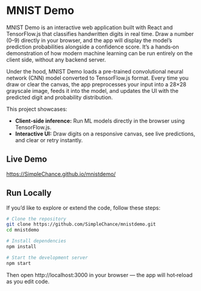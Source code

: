 # MNIST Demo

MNIST Demo is an interactive web application built with React and TensorFlow.js that classifies handwritten digits in real time. Draw a number (0–9) directly in your browser, and the app will display the model’s prediction probabilities alongside a confidence score. It’s a hands‑on demonstration of how modern machine learning can be run entirely on the client side, without any backend server.

Under the hood, MNIST Demo loads a pre-trained convolutional neural network (CNN) model converted to TensorFlow.js format. Every time you draw or clear the canvas, the app preprocesses your input into a 28×28 grayscale image, feeds it into the model, and updates the UI with the predicted digit and probability distribution.

This project showcases:

- **Client‑side inference:** Run ML models directly in the browser using TensorFlow.js.
- **Interactive UI:** Draw digits on a responsive canvas, see live predictions, and clear or retry instantly.

## Live Demo

https://SimpleChance.github.io/mnistdemo/

## Run Locally

If you’d like to explore or extend the code, follow these steps:

```bash
# Clone the repository
git clone https://github.com/SimpleChance/mnistdemo.git
cd mnistdemo

# Install dependencies
npm install

# Start the development server
npm start
```

Then open http://localhost:3000 in your browser — the app will hot‑reload as you edit code.
